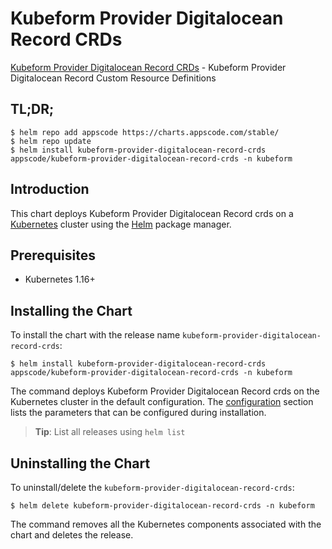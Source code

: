 # Kubeform Provider Digitalocean Record CRDs

[Kubeform Provider Digitalocean Record CRDs](https://github.com/kubeform) - Kubeform Provider Digitalocean Record Custom Resource Definitions

## TL;DR;

```console
$ helm repo add appscode https://charts.appscode.com/stable/
$ helm repo update
$ helm install kubeform-provider-digitalocean-record-crds appscode/kubeform-provider-digitalocean-record-crds -n kubeform
```

## Introduction

This chart deploys Kubeform Provider Digitalocean Record crds on a [Kubernetes](http://kubernetes.io) cluster using the [Helm](https://helm.sh) package manager.

## Prerequisites

- Kubernetes 1.16+

## Installing the Chart

To install the chart with the release name `kubeform-provider-digitalocean-record-crds`:

```console
$ helm install kubeform-provider-digitalocean-record-crds appscode/kubeform-provider-digitalocean-record-crds -n kubeform
```

The command deploys Kubeform Provider Digitalocean Record crds on the Kubernetes cluster in the default configuration. The [configuration](#configuration) section lists the parameters that can be configured during installation.

> **Tip**: List all releases using `helm list`

## Uninstalling the Chart

To uninstall/delete the `kubeform-provider-digitalocean-record-crds`:

```console
$ helm delete kubeform-provider-digitalocean-record-crds -n kubeform
```

The command removes all the Kubernetes components associated with the chart and deletes the release.


